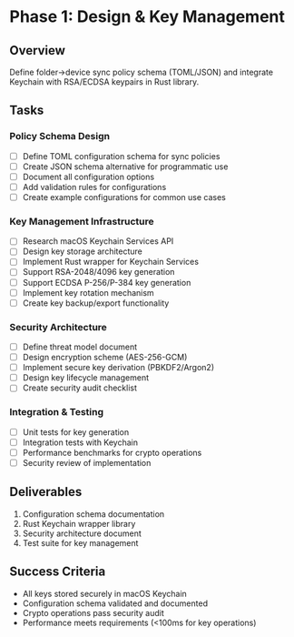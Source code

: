 # Phase 1: Design & Key Management

## Overview
Define folder→device sync policy schema (TOML/JSON) and integrate Keychain with RSA/ECDSA keypairs in Rust library.

## Tasks

### Policy Schema Design
- [ ] Define TOML configuration schema for sync policies
- [ ] Create JSON schema alternative for programmatic use
- [ ] Document all configuration options
- [ ] Add validation rules for configurations
- [ ] Create example configurations for common use cases

### Key Management Infrastructure
- [ ] Research macOS Keychain Services API
- [ ] Design key storage architecture
- [ ] Implement Rust wrapper for Keychain Services
- [ ] Support RSA-2048/4096 key generation
- [ ] Support ECDSA P-256/P-384 key generation
- [ ] Implement key rotation mechanism
- [ ] Create key backup/export functionality

### Security Architecture
- [ ] Define threat model document
- [ ] Design encryption scheme (AES-256-GCM)
- [ ] Implement secure key derivation (PBKDF2/Argon2)
- [ ] Design key lifecycle management
- [ ] Create security audit checklist

### Integration & Testing
- [ ] Unit tests for key generation
- [ ] Integration tests with Keychain
- [ ] Performance benchmarks for crypto operations
- [ ] Security review of implementation

## Deliverables
1. Configuration schema documentation
2. Rust Keychain wrapper library
3. Security architecture document
4. Test suite for key management

## Success Criteria
- All keys stored securely in macOS Keychain
- Configuration schema validated and documented
- Crypto operations pass security audit
- Performance meets requirements (<100ms for key operations)